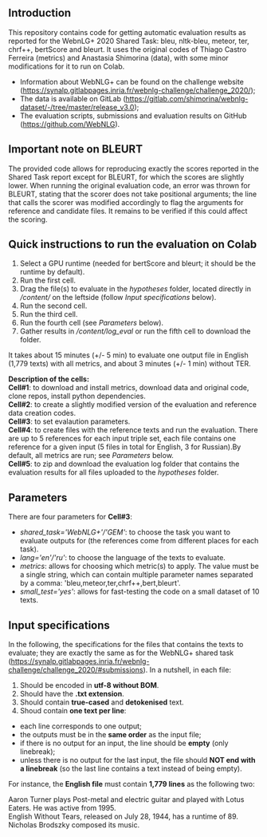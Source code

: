 ## Introduction

This repository contains code for getting automatic evaluation results as reported for the WebnLG+ 2020 Shared Task: bleu, nltk-bleu, meteor, ter, chrf++, bertScore and bleurt. It uses the original codes of Thiago Castro Ferreira (metrics) and Anastasia Shimorina (data), with some minor modifications for it to run on Colab.

- Information about WebNLG+ can be found on the challenge website (https://synalp.gitlabpages.inria.fr/webnlg-challenge/challenge_2020/);
- The data is available on GitLab (https://gitlab.com/shimorina/webnlg-dataset/-/tree/master/release_v3.0);
- The evaluation scripts, submissions and evaluation results on GitHub (https://github.com/WebNLG).

## Important note on BLEURT
The provided code allows for reproducing exactly the scores reported in the Shared Task report except for BLEURT, for which the scores are slightly lower. When running the original evaluation code, an error was thrown for BLEURT, stating that the scorer does not take positional arguments; the line that calls the scorer was modified accordingly to flag the arguments for reference and candidate files. It remains to be verified if this could affect the scoring.

## Quick instructions to run the evaluation on Colab
1. Select a GPU runtime (needed for bertScore and bleurt; it should be the runtime by default).
2. Run the first cell.
3. Drag the file(s) to evaluate in the *hypotheses* folder, located directly in */content/* on the leftside (follow *Input specifications* below).
4. Run the second cell.
5. Run the third cell.
6. Run the fourth cell (see *Parameters* below).
7. Gather results in */content/log_eval* or run the fifth cell to download the folder.

It takes about 15 minutes (+/- 5 min) to evaluate one output file in English (1,779 texts) with all metrics, and about 3 minutes (+/- 1 min) without TER.

**Description of the cells:**<br>
**Cell#1**: to download and install metrics, download data and original code, clone repos, install python dependencies.<br>
**Cell#2**: to create a slightly modified version of the evaluation and reference data creation codes.<br>
**Cell#3**: to set evalaution parameters.<br>
**Cell#4**: to create files with the reference texts and run the evaluation. There are up to 5 references for each input triple set, each file contains one reference for a given input (5 files in total for English, 3 for Russian).By default, all metrics are run; see *Parameters* below.<br>
**Cell#5**: to zip and download the evaluation log folder that contains the evaluation results for all files uploaded to the *hypotheses* folder.

## Parameters

There are four parameters for **Cell#3**:
- *shared_task='WebNLG+'/'GEM'*: to choose the task you want to evaluate outputs for (the references come from different places for each task).
- *lang='en'/'ru'*: to choose the language of the texts to evaluate.
- *metrics*: allows for choosing which metric(s) to apply. The value must be a single string, which can contain multiple parameter names separated by a comma: 'bleu,meteor,ter,chrf++,bert,bleurt'.
- *small_test='yes'*: allows for fast-testing the code on a small dataset of 10 texts.

## Input specifications

In the following, the specifications for the files that contains the texts to evaluate; they are exactly the same as for the WebNLG+ shared task (https://synalp.gitlabpages.inria.fr/webnlg-challenge/challenge_2020/#submissions). In a nutshell, in each file:

1. Should be encoded in **utf-8 without BOM**.
2. Should have the **.txt extension**.
3. Should contain **true-cased** and **detokenised** text.
4. Shoud contain **one text per line**:
  - each line corresponds to one output;
  - the outputs must be in the **same order** as the input file;
  - if there is no output for an input, the line should be **empty** (only linebreak);
  - unless there is no output for the last input, the file should **NOT end with a linebreak** (so the last line contains a text instead of being empty).


For instance, the **English file** must contain **1,779 lines** as the following two:

Aaron Turner plays Post-metal and electric guitar and played with Lotus Eaters. He was active from 1995.<br>
English Without Tears, released on July 28, 1944, has a runtime of 89. Nicholas Brodszky composed its music.

